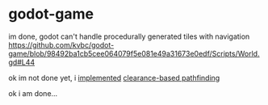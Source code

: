 # godot-game

im done, godot can't handle procedurally generated tiles with navigation  
https://github.com/kvbc/godot-game/blob/98492ba1cb5cee064079f5e081e49a31673e0edf/Scripts/World.gd#L44

ok im not done yet, i [implemented](https://github.com/kvbc/godot-game/blob/45413ffc3605dbfe85755acc8e5a23d1faa1a839/Scripts/World.gd) [clearance-based pathfinding](https://harablog.wordpress.com/2009/01/29/clearance-based-pathfinding/)

ok i am done... 
